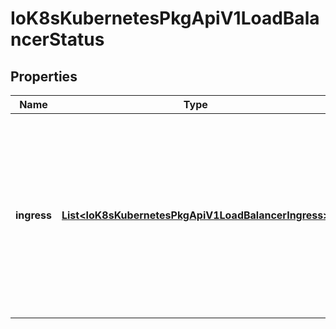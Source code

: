 
# IoK8sKubernetesPkgApiV1LoadBalancerStatus

## Properties
Name | Type | Description | Notes
------------ | ------------- | ------------- | -------------
**ingress** | [**List&lt;IoK8sKubernetesPkgApiV1LoadBalancerIngress&gt;**](IoK8sKubernetesPkgApiV1LoadBalancerIngress.md) | Ingress is a list containing ingress points for the load-balancer. Traffic intended for the service should be sent to these ingress points. |  [optional]



